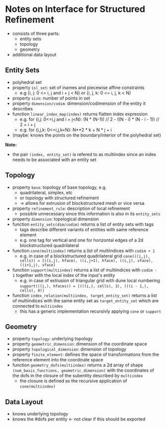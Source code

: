 # Notes on Interface for Structured Refinement

- consists of three parts:
  - entity sets
  - topology
  - geometry
- additional data layout

## Entity Sets

- polyhedral set
- property `isl_set`: set of inames and piecewise affine constraints
  - e.g {i, j: 0 <= i, j and i + j < N} or {i, j, k: 0 <= i, j, k < N}
- property `size`: number of points in set
- property `dimension/codim`: dimension/codimension of the entity it describes
- function `linear_index_map(index)` returns flatten index expression
  - e.g. for {i,j: 0<=i,j and i + j<N}: (N * (N-1)) // 2 - ((N - i) * (N - i - 1)) // 2 + i + j
  - e.g. for {i,j,k: 0<=i,j,k<N}: N**2 * k + N * j + i
- (maybe: knows the points on the boundary/interior of the polyhedral set)

**Note:**
- the pair `(index, entity_set)` is refered to as multiindex since an index needs to be
  associated with an entity set

## Topology

- property `base`: topology of base topology, e.g.
  - quadrilateral, simplex, etc
  - or topology with structured refinement
  - -> allows for extrusion of blockstructured mesh or vice versa
- property `refinement_rule`: description of local refinement
  - possible unnecessary since this information is also in its
	`entity_sets`
- property `dimension`: topological dimension
- function `entity_sets(dim/codim)` returns a list of entity sets with tags
  - tags describe different variants of entities with same reference element
  - e.g. one tag for vertical and one for horizontal edges of a 2d blockstructured quadrilateral
- function `cone(multiindex)` returns a list of multiindices with `codim + 1`
  - e.g. in case of a blockstructured quadrilateral grid
  `cone(((i,j), cells)) = [((i,j), hface), ((i,j+1), hface),
						   ((i,j), vface), ((i+1,j), vface)`
- function `support(multiindex)` returns a list of multiindices with `codim - 1` together with
  the local index of the input's entity
  - e.g. in case of extrusion of triangular grid with dune local numbering
  `support(((i,), hfaces)) = [(((i,), cells), 3), (((i - 1,), cells), 4)]`
- function `index_relation(multiindex, target_entity_set)` returns a list of multiindices
  with the same entity set as `target_entity_set` which are connected to `multiindex`
  - this has a generic implementation recursivly applying `cone` or `support`

## Geometry

- property `topology`: underlying topology
- property `geometric_dimension`: dimension of the coordinate space
- property `topological_dimension`: dimension of topology
- property `finite_element`: defines the space of transformations from the reference element into the
  coordinate space
- function `geometry_dofs(multiindex)` returns a 2d array of shape
  `(num_basis_functions, geometric_dimension)` with the coordinates of the dofs in the
  closure of the subentity described by `multiindex`
  - the closure is defined as the recursive application of `cone(multiindex)`

## Data Layout

- knows underlying topology
- knows the #dofs per entity <- not clear if this should be exported
